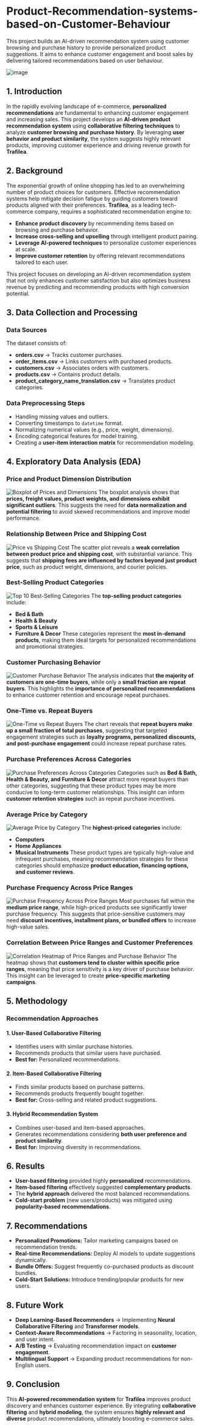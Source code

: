 # Product-Recommendation-systems-based-on-Customer-Behaviour
This project builds an AI-driven recommendation system using customer browsing and purchase history to provide personalized product suggestions. It aims to enhance customer engagement and boost sales by delivering tailored recommendations based on user behaviour.

![image](https://github.com/user-attachments/assets/1c16c051-a860-42fb-9474-aa3156fd8235)
  
## 1. Introduction
In the rapidly evolving landscape of e-commerce, **personalized recommendations** are fundamental to enhancing customer engagement and increasing sales. This project develops an **AI-driven product recommendation system** using **collaborative filtering techniques** to analyze **customer browsing and purchase history**. By leveraging **user behavior and product similarity**, the system suggests highly relevant products, improving customer experience and driving revenue growth for **Trafilea**.

## 2. Background
The exponential growth of online shopping has led to an overwhelming number of product choices for customers. Effective recommendation systems help mitigate decision fatigue by guiding customers toward products aligned with their preferences. **Trafilea**, as a leading tech-commerce company, requires a sophisticated recommendation engine to:
- **Enhance product discovery** by recommending items based on browsing and purchase behavior.
- **Increase cross-selling and upselling** through intelligent product pairing.
- **Leverage AI-powered techniques** to personalize customer experiences at scale.
- **Improve customer retention** by offering relevant recommendations tailored to each user.

This project focuses on developing an AI-driven recommendation system that not only enhances customer satisfaction but also optimizes business revenue by predicting and recommending products with high conversion potential.


## 3. Data Collection and Processing
### **Data Sources**
The dataset consists of:
- **orders.csv** → Tracks customer purchases.
- **order_items.csv** → Links customers with purchased products.
- **customers.csv** → Associates orders with customers.
- **products.csv** → Contains product details.
- **product_category_name_translation.csv** → Translates product categories.

### **Data Preprocessing Steps**
- Handling missing values and outliers.
- Converting timestamps to `datetime` format.
- Normalizing numerical values (e.g., price, weight, dimensions).
- Encoding categorical features for model training.
- Creating a **user-item interaction matrix** for recommendation modeling.

## 4. Exploratory Data Analysis (EDA)

### Price and Product Dimension Distribution
![Boxplot of Prices and Dimensions](images/output_34_0.png)
The boxplot analysis shows that **prices, freight values, product weights, and dimensions exhibit significant outliers**. This suggests the need for **data normalization and potential filtering** to avoid skewed recommendations and improve model performance.

### Relationship Between Price and Shipping Cost
![Price vs Shipping Cost](images/output_35_0.png)
The scatter plot reveals a **weak correlation between product price and shipping cost**, with substantial variance. This suggests that **shipping fees are influenced by factors beyond just product price**, such as product weight, dimensions, and courier policies.

### Best-Selling Product Categories
![Top 10 Best-Selling Categories](images/output_40_0.png)
The **top-selling product categories** include:
- **Bed & Bath**
- **Health & Beauty**
- **Sports & Leisure**
- **Furniture & Decor**
These categories represent the **most in-demand products**, making them ideal targets for personalized recommendations and promotional strategies.

### Customer Purchasing Behavior
![Customer Purchase Behavior](images/output_42_0.png)
The analysis indicates that **the majority of customers are one-time buyers**, while only a **small fraction are repeat buyers**. This highlights the **importance of personalized recommendations** to enhance customer retention and encourage repeat purchases.

### One-Time vs. Repeat Buyers
![One-Time vs Repeat Buyers](images/output_47_0.png)
The chart reveals that **repeat buyers make up a small fraction of total purchases**, suggesting that targeted engagement strategies such as **loyalty programs, personalized discounts, and post-purchase engagement** could increase repeat purchase rates.

### Purchase Preferences Across Categories
![Purchase Preferences Across Categories](images/output_49_0.png)
Categories such as **Bed & Bath, Health & Beauty, and Furniture & Decor** attract more repeat buyers than other categories, suggesting that these product types may be more conducive to long-term customer relationships. This insight can inform **customer retention strategies** such as repeat purchase incentives.

### Average Price by Category
![Average Price by Category](images/output_52_0.png)
The **highest-priced categories** include:
- **Computers**
- **Home Appliances**
- **Musical Instruments**
These product types are typically high-value and infrequent purchases, meaning recommendation strategies for these categories should emphasize **product education, financing options, and customer reviews**.

### Purchase Frequency Across Price Ranges
![Purchase Frequency Across Price Ranges](images/output_55_0.png)
Most purchases fall within the **medium price range**, while high-priced products see significantly lower purchase frequency. This suggests that price-sensitive customers may need **discount incentives, installment plans, or bundled offers** to increase high-value sales.

### Correlation Between Price Ranges and Customer Preferences
![Correlation Heatmap of Price Ranges and Purchase Behavior](images/output_58_0.png)
The heatmap shows that **customers tend to cluster within specific price ranges**, meaning that price sensitivity is a key driver of purchase behavior. This insight can be leveraged to create **price-specific marketing campaigns**.

## 5. Methodology
### **Recommendation Approaches**
#### **1. User-Based Collaborative Filtering**
- Identifies users with similar purchase histories.
- Recommends products that similar users have purchased.
- **Best for:** Personalized recommendations.

#### **2. Item-Based Collaborative Filtering**
- Finds similar products based on purchase patterns.
- Recommends products frequently bought together.
- **Best for:** Cross-selling and related product suggestions.

#### **3. Hybrid Recommendation System**
- Combines user-based and item-based approaches.
- Generates recommendations considering **both user preference and product similarity**.
- **Best for:** Improving diversity in recommendations.

## 6. Results
- **User-based filtering** provided highly **personalized** recommendations.
- **Item-based filtering** effectively suggested **complementary products**.
- The **hybrid approach** delivered the most balanced recommendations.
- **Cold-start problem** (new users/products) was mitigated using **popularity-based recommendations**.

## 7. Recommendations
- **Personalized Promotions:** Tailor marketing campaigns based on recommendation trends.
- **Real-time Recommendations:** Deploy AI models to update suggestions dynamically.
- **Bundle Offers:** Suggest frequently co-purchased products as discount bundles.
- **Cold-Start Solutions:** Introduce trending/popular products for new users.

## 8. Future Work
- **Deep Learning-Based Recommenders** → Implementing **Neural Collaborative Filtering** and **Transformer models**.
- **Context-Aware Recommendations** → Factoring in seasonality, location, and user intent.
- **A/B Testing** → Evaluating recommendation impact on **customer engagement**.
- **Multilingual Support** → Expanding product recommendations for non-English users.

## 9. Conclusion
This **AI-powered recommendation system** for **Trafilea** improves product discovery and enhances customer experience. By integrating **collaborative filtering** and **hybrid modeling**, the system ensures **highly relevant and diverse** product recommendations, ultimately boosting e-commerce sales.

